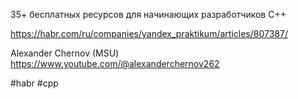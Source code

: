 35+ бесплатных ресурсов для начинающих разработчиков С++

https://habr.com/ru/companies/yandex_praktikum/articles/807387/

Alexander Chernov (MSU)
https://www.youtube.com/@alexanderchernov262

#habr 
#cpp
